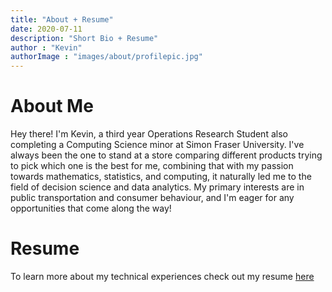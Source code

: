 ```yaml
---
title: "About + Resume"
date: 2020-07-11
description: "Short Bio + Resume"
author : "Kevin"
authorImage : "images/about/profilepic.jpg"
---
```


# About Me

Hey there! I'm Kevin, a third year Operations Research Student also completing a Computing Science minor at Simon Fraser University. I've always been the one to stand at a store comparing different products trying to pick which one is the best for me, combining that with my passion towards mathematics, statistics, and computing, it naturally led me to the field of decision science and data analytics. My primary interests are in public transportation and consumer behaviour, and I'm eager for any opportunities that come along the way!

# Resume

To learn more about my technical experiences check out my resume [here](https://github.com/kaishuun/portfolio/blob/master/public/images/about/Resume-Kevin.pdf)
